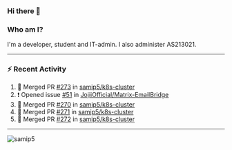 ### Hi there 👋

### Who am I?
I'm a developer, student and IT-admin. I also administer AS213021.

---
### :zap: Recent Activity
<!--START_SECTION:activity-->
1. 🎉 Merged PR [#273](https://github.com/samip5/k8s-cluster/pull/273) in [samip5/k8s-cluster](https://github.com/samip5/k8s-cluster)
2. ❗️ Opened issue [#51](https://github.com/JojiiOfficial/Matrix-EmailBridge/issues/51) in [JojiiOfficial/Matrix-EmailBridge](https://github.com/JojiiOfficial/Matrix-EmailBridge)
3. 🎉 Merged PR [#270](https://github.com/samip5/k8s-cluster/pull/270) in [samip5/k8s-cluster](https://github.com/samip5/k8s-cluster)
4. 🎉 Merged PR [#271](https://github.com/samip5/k8s-cluster/pull/271) in [samip5/k8s-cluster](https://github.com/samip5/k8s-cluster)
5. 🎉 Merged PR [#272](https://github.com/samip5/k8s-cluster/pull/272) in [samip5/k8s-cluster](https://github.com/samip5/k8s-cluster)
<!--END_SECTION:activity-->
---

<img align="center" src="https://github-readme-stats.vercel.app/api?username=samip5&show_icons=true" alt="samip5" />
